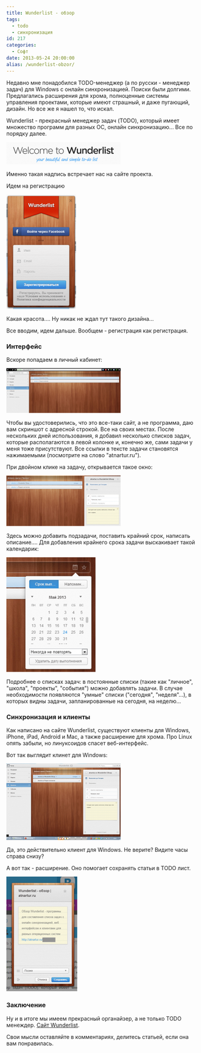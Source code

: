 ```yaml
---
title: Wunderlist - обзор
tags:
  - todo
  - синхронизация
id: 217
categories:
  - Софт
date: 2013-05-24 20:00:00
alias: /wunderlist-obzor/
---
```


Недавно мне понадобился TODO-менеджер (а по русски - менеджер задач) для Windows с онлайн синхронизацией. Поиски были долгими. Предлагались расширения для хрома, полноценные системы управления проектами, которые имеют страшный, и даже пугающий, дизайн. Но все же я нашел то, что искал.

Wunderlist - прекрасный менеджер задач (TODO), который имеет множество программ для разных ОС, онлайн синхронизацию... Все по порядку далее. <!--more-->

[![Приветствие](/content/2013/05/Image-0001-300x58.png)](/content/2013/05/Image-0001.png)

Именно такая надпись встречает нас на сайте проекта. 

Идем на регистрацию

[![Регистрация Wunderlist](/content/2013/05/Image-0023-183x300.png)](/content/2013/05/Image-0023.png)

Какая красота.... Ну никак не ждал тут такого дизайна...

Все вводим, идем дальше. Вообщем - регистрация как регистрация.

### Интерфейс

Вскоре попадаем в личный кабинет:

[![Сайт Wunderlist](/content/2013/05/Image-0032-300x117.png)](/content/2013/05/Image-0032.png)

Чтобы вы удостоверились, что это все-таки сайт, а не программа, даю вам скриншот с адресной строкой. Все на своих местах. После нескольких дней использования, я добавил несколько списков задач, которые располагаются в левой колонке и, конечно же, сами задачи у меня тоже присутствуют. Все ссылки в тексте задачи становятся нажимаемыми (посмотрите на слово "atnartur.ru").

При двойном клике на задачу, открывается такое окно:

[![Информация о задаче Wunderlist](/content/2013/05/Image-0042-300x132.png)](/content/2013/05/Image-0042.png)

Здесь можно добавить подзадачи, поставить крайний срок, написать описание.... Для добавления крайнего срока задачи выскакивает такой календарик:

[![Календарь Wunderlist](/content/2013/05/Image-0051-234x300.png)](/content/2013/05/Image-0051.png)

Подробнее о списках задач: в постоянные списки (такие как "личное", "школа", "проекты", "события") можно добавлять задачи. В случае необходимости появляются "умные" списки ("сегодня", "неделя"...), в которых видны задачи, запланированные на сегодня, на неделю...

### Синхронизация и клиенты

Как написано на сайте Wunderlist, существуют клиенты для Windows, iPhone, iPad, Android и Mac, а также расширение для хрома. Про Linux опять забыли, но линуксоидов спасет веб-интерфейс. 

Вот так выглядит клинет для Windows:

[![Windows Wunderlist](/content/2013/05/Image-0071-300x200.png)](/content/2013/05/Image-0071.png)

Да, это действительно клиент для Windows. Не верите? Видите часы справа снизу?

А вот так - расширение. Оно помогает сохранять статьи в TODO лист.

[![Расширение Wunderlist Хром](/content/2013/05/Image-0061-186x300.png)](/content/2013/05/Image-0061.png)

### Заключение

Ну и в итоге мы имеем прекрасный органайзер, а не только TODO менеждер. [Сайт Wunderlist](http://wunderlist.com "Wunderlist").

Свои мысли оставляйте в комментариях, делитесь статьей, если она вам понравилась.